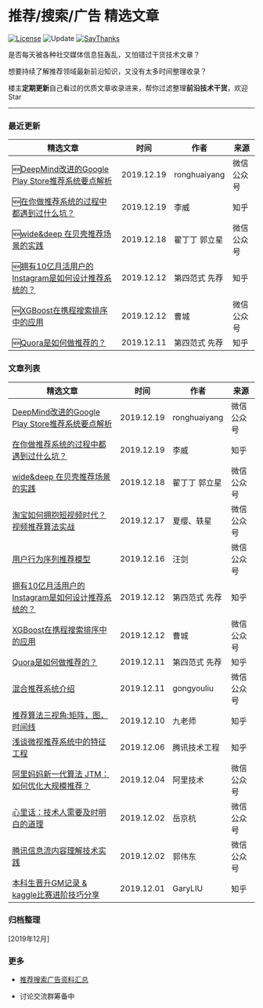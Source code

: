 推荐/搜索/广告 精选文章
===
[![License](https://img.shields.io/badge/license-MIT-blue.svg)](./LICENSE.md) ![Update](https://img.shields.io/badge/update-weekly-green.svg)  [![SayThanks](https://img.shields.io/badge/say-thanks-ff69f4.svg)](https://saythanks.io/to/kamyu104) 

是否每天被各种社交媒体信息狂轰乱，又怕错过干货技术文章？

想要持续了解推荐领域最新前沿知识，又没有太多时间整理收录？

楼主**定期更新**自己看过的优质文章收录进来，帮你过滤整理**前沿技术干货**，欢迎Star

---
### 最近更新

| 精选文章 | 时间 | 作者 | 来源 |
|----|----------|-----------|------|
|🆕[DeepMind改进的Google Play Store推荐系统要点解析](https://mp.weixin.qq.com/s/PRAzKQVBjzCun1WBceLvEA)  | 2019.12.19 |  ronghuaiyang |  微信公众号
|🆕[在你做推荐系统的过程中都遇到过什么坑？](https://www.zhihu.com/question/32218407/answer/942360313?utm_source=wechat_session&utm_medium=social&utm_oi=720822860616060928)  | 2019.12.19 |  李威 | 知乎
|🆕[wide&deep 在贝壳推荐场景的实践](https://mp.weixin.qq.com/s/rp6H_HydTbKiSanijDZwBQ)  | 2019.12.18 |  翟丁丁 郭立星 |  微信公众号
|🆕[拥有10亿月活用户的Instagram是如何设计推荐系统的？](https://zhuanlan.zhihu.com/p/97014016?utm_source=wechat_session&utm_medium=social&utm_oi=720822860616060928)  | 2019.12.12 | 第四范式 先荐 | 知乎
|🆕[XGBoost在携程搜索排序中的应用](https://mp.weixin.qq.com/s/X4K6UFZPxL05v2uolId7Lw)  | 2019.12.12 |   曹城 |  微信公众号
|🆕[Quora是如何做推荐的？](https://zhuanlan.zhihu.com/p/96624619?utm_source=wechat_session&utm_medium=social&utm_oi=720822860616060928)  | 2019.12.11 | 第四范式 先荐 | 知乎





### 文章列表

| 精选文章 | 时间 | 作者 | 来源 |
|----|----------|-----------|------|
|[DeepMind改进的Google Play Store推荐系统要点解析](https://mp.weixin.qq.com/s/PRAzKQVBjzCun1WBceLvEA)  | 2019.12.19 |  ronghuaiyang |  微信公众号
|[在你做推荐系统的过程中都遇到过什么坑？](https://www.zhihu.com/question/32218407/answer/942360313?utm_source=wechat_session&utm_medium=social&utm_oi=720822860616060928)  | 2019.12.19 |  李威 | 知乎
|[wide&deep 在贝壳推荐场景的实践](https://mp.weixin.qq.com/s/rp6H_HydTbKiSanijDZwBQ)  | 2019.12.18 |  翟丁丁 郭立星 |  微信公众号
| [淘宝如何拥抱短视频时代？视频推荐算法实战](https://mp.weixin.qq.com/s/8N09Argm9sNJRYipq3Mipw)  | 2019.12.17 | 夏缨、轶星 | 微信公众号
| [用户行为序列推荐模型](https://mp.weixin.qq.com/s/nqCJOstJlZv6CrMST-tH8g)  | 2019.12.16 |  汪剑 | 微信公众号
|[拥有10亿月活用户的Instagram是如何设计推荐系统的？](https://zhuanlan.zhihu.com/p/97014016?utm_source=wechat_session&utm_medium=social&utm_oi=720822860616060928)  | 2019.12.12 | 第四范式 先荐 | 知乎
|[XGBoost在携程搜索排序中的应用](https://mp.weixin.qq.com/s/X4K6UFZPxL05v2uolId7Lw)  | 2019.12.12 |   曹城 |  微信公众号
|[Quora是如何做推荐的？](https://zhuanlan.zhihu.com/p/96624619?utm_source=wechat_session&utm_medium=social&utm_oi=720822860616060928)  | 2019.12.11 | 第四范式 先荐 | 知乎
| [混合推荐系统介绍](https://mp.weixin.qq.com/s/NJIEqlW4oKfEon3YXc1U6g)  | 2019.12.11 |  gongyouliu | 微信公众号
| [推荐算法三视角:矩阵，图，时间线](https://zhuanlan.zhihu.com/p/95350982)  | 2019.12.10 | 九老师 | 知乎
| [浅谈微视推荐系统中的特征工程](https://zhuanlan.zhihu.com/p/95779014)  | 2019.12.06 | 腾讯技术工程 | 知乎
| [阿里妈妈新一代算法 JTM：如何优化大规模推荐？](https://mp.weixin.qq.com/s/51gYMXB2RbkQ_r7qobcQmA)  | 2019.12.04 | 阿里技术 | 微信公众号
| [心里话：技术人需要及时明白的道理](https://mp.weixin.qq.com/s/N7PJet0SCuQ9CZEU0o-O6Q)  | 2019.12.02 | 岳京杭 | 微信公众号
| [腾讯信息流内容理解技术实践](https://mp.weixin.qq.com/s/spQfuary3ovCLw5ZgeLH8A)  | 2019.12.02 | 郭伟东 | 微信公众号
| [本科生晋升GM记录 & kaggle比赛进阶技巧分享](https://zhuanlan.zhihu.com/p/93806755)  | 2019.12.01 | GaryLIU | 知乎

### 归档整理
[2019年12月]

### 更多
- [推荐搜索广告资料汇总](https://github.com/mJackie/RecSys)

- 讨论交流群筹备中

















